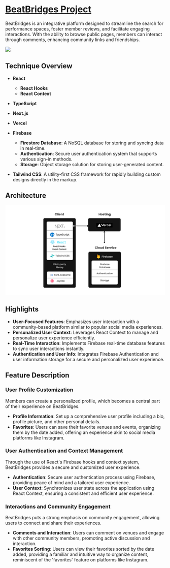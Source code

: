 # [BeatBridges Project](https://beat-bridges.vercel.app/)

BeatBridges is an integrative platform designed to streamline the search for performance spaces, foster member reviews, and facilitate engaging interactions. With the ability to browse public pages, members can interact through comments, enhancing community links and friendships.

![](public/website.png)

## Technique Overview

- **React**
  - **React Hooks**
  - **React Context**

- **TypeScript**

- **Next.js**
- **Vercel**

- **Firebase**
  - **Firestore Database**: A NoSQL database for storing and syncing data in real-time.
  - **Authentication**: Secure user authentication system that supports various sign-in methods.
  - **Storage**: Object storage solution for storing user-generated content.
    
- **Tailwind CSS**: A utility-first CSS framework for rapidly building custom designs directly in the markup.

## Architecture
![](public/architecture_final.png)

## Highlights

- **User-Focused Features**: Emphasizes user interaction with a community-based platform similar to popular social media experiences.
- **Personalized User Context**: Leverages React Context to manage and personalize user experience efficiently.
- **Real-Time Interaction**: Implements Firebase real-time database features to sync user interactions instantly.
- **Authentication and User Info**: Integrates Firebase Authentication and user information storage for a secure and personalized user experience.

## Feature Description

### User Profile Customization
Members can create a personalized profile, which becomes a central part of their experience on BeatBridges. 

- **Profile Information**: Set up a comprehensive user profile including a bio, profile picture, and other personal details.
- **Favorites**: Users can save their favorite venues and events, organizing them by the date added, offering an experience akin to social media platforms like Instagram.

### User Authentication and Context Management
Through the use of React's Firebase hooks and context system, BeatBridges provides a secure and customized user experience.

- **Authentication**: Secure user authentication process using Firebase, providing peace of mind and a tailored user experience.
- **User Context**: Synchronizes user state across the application using React Context, ensuring a consistent and efficient user experience.

### Interactions and Community Engagement
BeatBridges puts a strong emphasis on community engagement, allowing users to connect and share their experiences.

- **Comments and Interaction**: Users can comment on venues and engage with other community members, promoting active discussion and interaction.
- **Favorites Sorting**: Users can view their favorites sorted by the date added, providing a familiar and intuitive way to organize content, reminiscent of the 'favorites' feature on platforms like Instagram.
